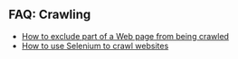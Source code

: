 ## FAQ: Crawling

* [How to exclude part of a Web page from being crawled](how_to_exclude_some_part_of_webpage_from_crawling.md)
* [How to use Selenium to crawl websites](how_to_use_selenium_to_crawl_websites.md)
